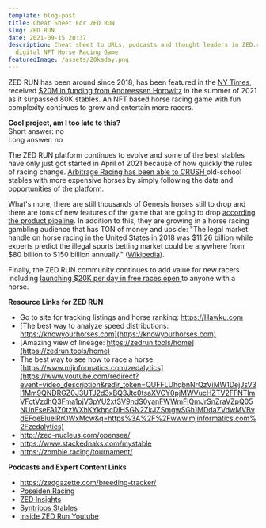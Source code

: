 ```yaml
---
template: blog-post
title: Cheat Sheet For ZED RUN
slug: ZED RUN
date: 2021-09-15 20:37
description: Cheat sheet to URLs, podcasts and thought leaders in ZED.run - the
  digital NFT Horse Racing Game
featuredImage: /assets/20kaday.png
---
```

ZED RUN has been around since 2018, has been featured in the [NY Times](https://www.nytimes.com/2021/05/01/style/zed-run-horse-racing.html), received [$20M in funding from Andreessen Horowitz](https://decrypt.co/76500/andreessen-others-bet-20m-zed-run-nft-horses) in the summer of 2021 as it surpassed 80K stables. An NFT based horse racing game with fun complexity continues to grow and entertain more racers. 

**Cool project, am I too late to this?** \
Short answer: no\
Long answer: no

The ZED RUN platform continues to evolve and some of the best stables have only just got started in April of 2021 because of how quickly the rules of racing change. [Arbitrage Racing has been able to CRUSH ](https://www.youtube.com/watch?v=KoLtpknTeOI)old-school stables with more expensive horses by simply following the data and opportunities of the platform. 

What's more, there are still thousands of Genesis horses still to drop and there are tons of new features of the game that are going to drop [according the product pipeline](https://product.zed.run/tabs/4-under-development). In addition to this, they are growing in a horse racing gambling audience that has TON of money and upside:  "The legal market handle on horse racing in the United States in 2018 was $11.26 billion while experts predict the illegal sports betting market could be anywhere from $80 billion to $150 billion annually." ([Wikipedia](https://en.wikipedia.org/wiki/Betting_on_horse_racing)).

Finally, the ZED RUN community continues to add value for new racers including [launching $20K per day in free races open ](https://community.zed.run/2021/09/10/20000-usd-free-races-every-day/)to anyone with a horse. 

**Resource Links for ZED RUN**

* Go to site for tracking listings and horse ranking: <https://Hawku.com>
* [The best way to analyze speed distributions:   https://knowyourhorses.com](https://knowyourhorses.com)
* [Amazing view of lineage: https://zedrun.tools/home](https://zedrun.tools/home) 
* The best way to see how to race a horse: [https://www.mjinformatics.com/zedalytics](https://www.youtube.com/redirect?event=video_description&redir_token=QUFFLUhqbnNrQzViMW1DejJsV3l1Mm9QNDRGZ0J3UTJ2d3xBQ3Jtc0tsaXVCY0pjMWVucHZTV2FFNTlmVFotVzdhQ3Fma1pjV3pYU2xtSV9ndS0yanFWWmFiQmJrSnZraVZpQ05NUnFseFA1Z0tzWXhKYkhpcDlHSGN2ZkJZSmgwSGh1MDdaZVdwMVBvdEFoeEluelRrOWxMcw&q=https%3A%2F%2Fwww.mjinformatics.com%2Fzedalytics)
* <http://zed-nucleus.com/opensea/>
* <https://www.stackednaks.com/mystable>
* <https://zombie.racing/tournament/>

**Podcasts and Expert Content Links**

* <https://zedgazette.com/breeding-tracker/>
* [Poseiden Racing](https://www.youtube.com/channel/UCiL7LOj7R9PEL1_Bx8JZk6Q)
* [ZED Insights](https://www.youtube.com/channel/UCN6fyapHKRHcOuwIPXaxZ2A) 
* [Syntribos Stables](https://www.youtube.com/c/SyntribosStables)
* [Inside ZED Run Youtube](https://www.youtube.com/channel/UCXOPeUFqO8226KFGReN4xlQ)